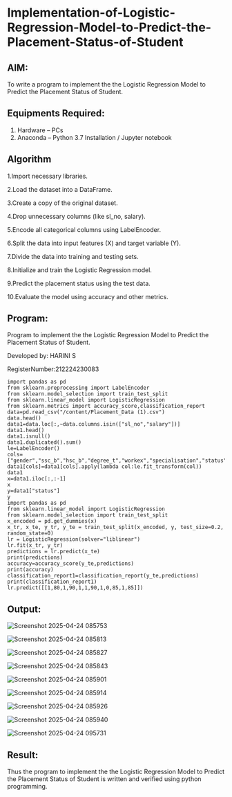 # Implementation-of-Logistic-Regression-Model-to-Predict-the-Placement-Status-of-Student

## AIM:

To write a program to implement the the Logistic Regression Model to Predict the Placement Status of Student.

## Equipments Required:

1. Hardware – PCs
2. Anaconda – Python 3.7 Installation / Jupyter notebook

## Algorithm

1.Import necessary libraries.

2.Load the dataset into a DataFrame.

3.Create a copy of the original dataset.

4.Drop unnecessary columns (like sl_no, salary).

5.Encode all categorical columns using LabelEncoder.

6.Split the data into input features (X) and target variable (Y).

7.Divide the data into training and testing sets.

8.Initialize and train the Logistic Regression model.

9.Predict the placement status using the test data.

10.Evaluate the model using accuracy and other metrics.

## Program:

Program to implement the the Logistic Regression Model to Predict the Placement Status of Student.

Developed by: HARINI S

RegisterNumber:212224230083
```
import pandas as pd
from sklearn.preprocessing import LabelEncoder
from sklearn.model_selection import train_test_split
from sklearn.linear_model import LogisticRegression
from sklearn.metrics import accuracy_score,classification_report
data=pd.read_csv("/content/Placement_Data (1).csv")
data.head()
data1=data.loc[:,~data.columns.isin(["sl_no","salary"])]
data1.head()
data1.isnull()
data1.duplicated().sum()
le=LabelEncoder()
cols=["gender","ssc_b","hsc_b","degree_t","workex","specialisation","status"]
data1[cols]=data1[cols].apply(lambda col:le.fit_transform(col))
data1
x=data1.iloc[:,:-1]
x
y=data1["status"]
y
import pandas as pd
from sklearn.linear_model import LogisticRegression
from sklearn.model_selection import train_test_split
x_encoded = pd.get_dummies(x)
x_tr, x_te, y_tr, y_te = train_test_split(x_encoded, y, test_size=0.2, random_state=0)
lr = LogisticRegression(solver="liblinear")
lr.fit(x_tr, y_tr)
predictions = lr.predict(x_te)
print(predictions)
accuracy=accuracy_score(y_te,predictions)
print(accuracy)
classification_report1=classification_report(y_te,predictions)
print(classification_report1)
lr.predict([[1,80,1,90,1,1,90,1,0,85,1,85]])
```
## Output:

![Screenshot 2025-04-24 085753](https://github.com/user-attachments/assets/8fa91920-c1e4-49ff-8e6d-7726c43043ef)

![Screenshot 2025-04-24 085813](https://github.com/user-attachments/assets/eafb8fb3-32f7-41f7-beaf-4826d8b60ac0)

![Screenshot 2025-04-24 085827](https://github.com/user-attachments/assets/c65f0e75-22a8-495f-8826-68796dd3997b)

![Screenshot 2025-04-24 085843](https://github.com/user-attachments/assets/3989fe68-72af-454f-83fc-d1a822196932)

![Screenshot 2025-04-24 085901](https://github.com/user-attachments/assets/0590fc3e-921d-493e-bf68-35bc633213eb)

![Screenshot 2025-04-24 085914](https://github.com/user-attachments/assets/6005b2c8-7812-4ad5-b22a-7596c7cde1a0)

![Screenshot 2025-04-24 085926](https://github.com/user-attachments/assets/8e96ae62-10a8-45bb-898d-77984957cb08)

![Screenshot 2025-04-24 085940](https://github.com/user-attachments/assets/0115bf62-a1a0-4164-9016-491e611456db)

![Screenshot 2025-04-24 095731](https://github.com/user-attachments/assets/70878ce9-2fcf-40c7-a15d-f4ca3a0ca15f)



## Result:
Thus the program to implement the the Logistic Regression Model to Predict the Placement Status of Student is written and verified using python programming.
